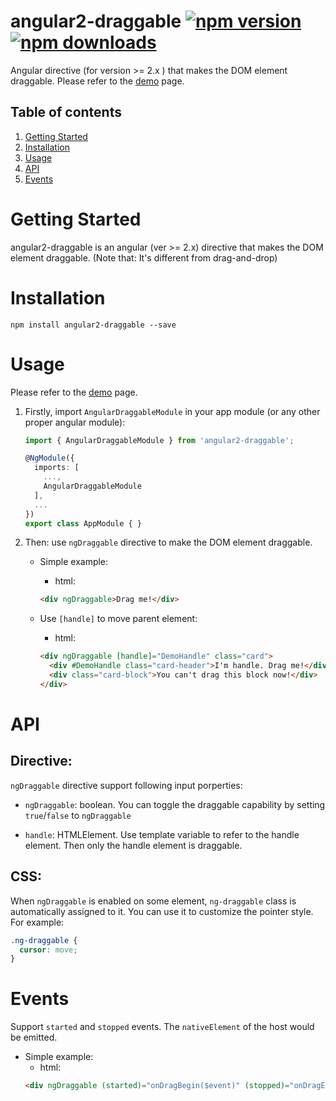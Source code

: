 # angular2-draggable [![npm version](https://badge.fury.io/js/angular2-draggable.svg)](http://badge.fury.io/js/angular2-draggable) [![npm downloads](https://img.shields.io/npm/dm/angular2-draggable.svg)](https://npmjs.org/angular2-draggable)
Angular directive (for version >= 2.x ) that makes the DOM element draggable. Please refer to the [demo](https://xieziyu.github.io/#/angular2-draggable/demo) page.

## Table of contents 
1. [Getting Started](#getting-started)
3. [Installation](#installation)
4. [Usage](#usage)
5. [API](#api)
6. [Events](#events)

# Getting Started
angular2-draggable is an angular (ver >= 2.x) directive that makes the DOM element draggable. (Note that: It's different from drag-and-drop)

# Installation
```
npm install angular2-draggable --save
```

# Usage
Please refer to the [demo](https://xieziyu.github.io/#/angular2-draggable/demo) page.

1. Firstly, import `AngularDraggableModule` in your app module (or any other proper angular module):
    ```typescript
    import { AngularDraggableModule } from 'angular2-draggable';

    @NgModule({
      imports: [
        ...,
        AngularDraggableModule
      ],
      ...
    })
    export class AppModule { }
    ```

2. Then: use `ngDraggable` directive to make the DOM element draggable.
    + Simple example:

      + html:
      ```html
      <div ngDraggable>Drag me!</div>
      ```

    + Use `[handle]` to move parent element:

      + html:
      ```html
      <div ngDraggable [handle]="DemoHandle" class="card">
        <div #DemoHandle class="card-header">I'm handle. Drag me!</div>
        <div class="card-block">You can't drag this block now!</div>
      </div>
      ```

# API

## Directive:
`ngDraggable` directive support following input porperties:
+ `ngDraggable`: boolean. You can toggle the draggable capability by setting `true`/`false` to `ngDraggable`

+ `handle`: HTMLElement. Use template variable to refer to the handle element. Then only the handle element is draggable.

## CSS:
When `ngDraggable` is enabled on some element, `ng-draggable` class is automatically assigned to it. You can use it to customize the pointer style. For example:

```css
.ng-draggable {
  cursor: move;
}
```

# Events

Support `started` and `stopped` events. The `nativeElement` of the host would be emitted.

+ Simple example:
  + html:
  ```html
  <div ngDraggable (started)="onDragBegin($event)" (stopped)="onDragEnd($event)">Drag me!</div>
  ```